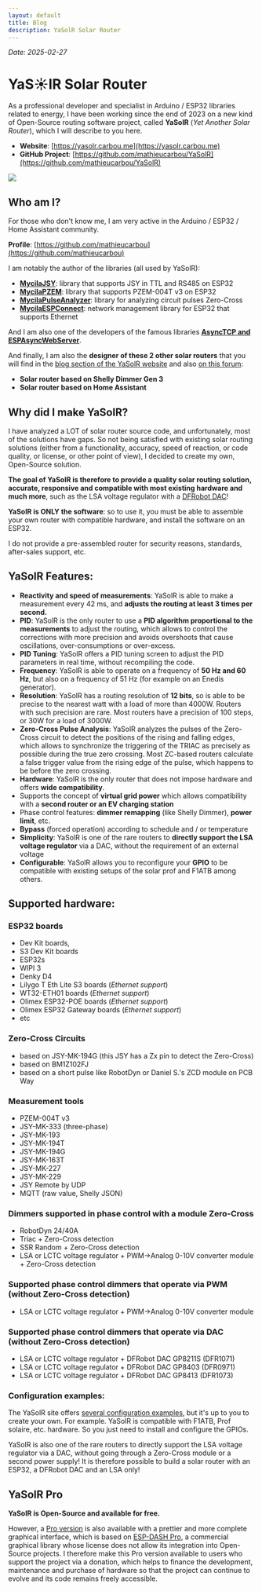 ```yaml
---
layout: default
title: Blog
description: YaSolR Solar Router
---
```


_Date: 2025-02-27_

# YaS☀️lR Solar Router

As a professional developer and specialist in Arduino / ESP32 libraries related to energy, I have been working since the end of 2023 on a new kind of Open-Source routing software project, called **YaSolR** (_Yet Another Solar Router_), which I will describe to you here.

- **Website**: [https://yasolr.carbou.me](https://yasolr.carbou.me)
- **GitHub Project**: [https://github.com/mathieucarbou/YaSolR](https://github.com/mathieucarbou/YaSolR)

![](https://yasolr.carbou.me/assets/img/screenshots/app-overview-light.jpeg)

## Who am I?

For those who don't know me, I am very active in the Arduino / ESP32 / Home Assistant community.

**Profile**: [https://github.com/mathieucarbou](https://github.com/mathieucarbou)

I am notably the author of the libraries (all used by YaSolR):

- **[MycilaJSY](https://mathieu.carbou.me/MycilaJSY)**: library that supports JSY in TTL and RS485 on ESP32
- **[MycilaPZEM](https://mathieu.carbou.me/MycilaPZEM)**: library that supports PZEM-004T v3 on ESP32
- **[MycilaPulseAnalyzer](https://mathieu.carbou.me/MycilaPulseAnalyzer)**: library for analyzing circuit pulses Zero-Cross
- **[MycilaESPConnect](https://mathieu.carbou.me/MycilaESPConnect)**: network management library for ESP32 that supports Ethernet

And I am also one of the developers of the famous libraries **[AsyncTCP and ESPAsyncWebServer](https://github.com/ESP32Async)**.

And finally, I am also the **designer of these 2 other solar routers** that you will find in the [blog section of the YaSolR website](https://yasolr.carbou.me/blogs) and also [on this forum](https://forum-photovoltaique.fr/viewtopic.php?t=72838):

- **Solar router based on Shelly Dimmer Gen 3**
- **Solar router based on Home Assistant**

## Why did I make YaSolR?

I have analyzed a LOT of solar router source code, and unfortunately, most of the solutions have gaps. So not being satisfied with existing solar routing solutions (either from a functionality, accuracy, speed of reaction, or code quality, or license, or other point of view), I decided to create my own, Open-Source solution.

**The goal of YaSolR is therefore to provide a quality solar routing solution, accurate, responsive and compatible with most existing hardware and much more**, such as the LSA voltage regulator with a [DFRobot DAC](https://www.dfrobot.com/blog-13458.html)!

**YaSolR is ONLY the software**: so to use it, you must be able to assemble your own router with compatible hardware, and install the software on an ESP32.

I do not provide a pre-assembled router for security reasons, standards, after-sales support, etc.

## YaSolR Features:

- **Reactivity and speed of measurements**: YaSolR is able to make a measurement every 42 ms, and **adjusts the routing at least 3 times per second.**
- **PID**: YaSolR is the only router to use a **PID algorithm proportional to the measurements** to adjust the routing, which allows to control the corrections with more precision and avoids overshoots that cause oscillations, over-consumptions or over-excess.
- **PID Tuning**: YaSolR offers a PID tuning screen to adjust the PID parameters in real time, without recompiling the code.
- **Frequency**: YaSolR is able to operate on a frequency of **50 Hz and 60 Hz**, but also on a frequency of 51 Hz (for example on an Enedis generator).
- **Resolution**: YaSolR has a routing resolution of **12 bits**, so is able to be precise to the nearest watt with a load of more than 4000W. Routers with such precision are rare. Most routers have a precision of 100 steps, or 30W for a load of 3000W.
- **Zero-Cross Pulse Analysis**: YaSolR analyzes the pulses of the Zero-Cross circuit to detect the positions of the rising and falling edges, which allows to synchronize the triggering of the TRIAC as precisely as possible during the true zero crossing. Most ZC-based routers calculate a false trigger value from the rising edge of the pulse, which happens to be before the zero crossing.
- **Hardware**: YaSolR is the only router that does not impose hardware and offers **wide compatibility**.
- Supports the concept of **virtual grid power** which allows compatibility with a **second router or an EV charging station**
- Phase control features: **dimmer remapping** (like Shelly Dimmer), **power limit**, etc.
- **Bypass** (forced operation) according to schedule and / or temperature
- **Simplicity**: YaSolR is one of the rare routers to **directly support the LSA voltage regulator** via a DAC, without the requirement of an external voltage
- **Configurable**: YaSolR allows you to reconfigure your **GPIO** to be compatible with existing setups of the solar prof and F1ATB among others.

## Supported hardware:

### ESP32 boards

- Dev Kit boards,
- S3 Dev Kit boards
- ESP32s
- WIPI 3
- Denky D4
- Lilygo T Eth Lite S3 boards (_Ethernet support_)
- WT32-ETH01 boards (_Ethernet support_)
- Olimex ESP32-POE boards (_Ethernet support_)
- Olimex ESP32 Gateway boards (_Ethernet support_)
- etc

### Zero-Cross Circuits

- based on JSY-MK-194G (this JSY has a Zx pin to detect the Zero-Cross)
- based on BM1Z102FJ
- based on a short pulse like RobotDyn or Daniel S.'s ZCD module on PCB Way

### Measurement tools

- PZEM-004T v3
- JSY-MK-333 (three-phase)
- JSY-MK-193
- JSY-MK-194T
- JSY-MK-194G
- JSY-MK-163T
- JSY-MK-227
- JSY-MK-229
- JSY Remote by UDP
- MQTT (raw value, Shelly JSON)

### Dimmers supported in phase control with a module Zero-Cross

- RobotDyn 24/40A
- Triac + Zero-Cross detection
- SSR Random + Zero-Cross detection
- LSA or LCTC voltage regulator + PWM->Analog 0-10V converter module + Zero-Cross detection

### Supported phase control dimmers that operate via PWM (without Zero-Cross detection)

- LSA or LCTC voltage regulator + PWM->Analog 0-10V converter module

### Supported phase control dimmers that operate via DAC (without Zero-Cross detection)

- LSA or LCTC voltage regulator + DFRobot DAC GP8211S (DFR1071)
- LSA or LCTC voltage regulator + DFRobot DAC GP8403 (DFR0971)
- LSA or LCTC voltage regulator + DFRobot DAC GP8413 (DFR1073)

### Configuration examples:

The YaSolR site offers [several configuration examples](https://yasolr.carbou.me/build), but it's up to you to create your own.
For example. YaSolR is compatible with F1ATB, Prof solaire, etc. hardware.
So you just need to install and configure the GPIOs.

YaSolR is also one of the rare routers to directly support the LSA voltage regulator via a DAC, without going through a Zero-Cross module or a second power supply!
It is therefore possible to build a solar router with an ESP32, a DFRobot DAC and an LSA only!

## YaSolR Pro

**YaSolR is Open-Source and available for free.**

However, a [Pro version](https://yasolr.carbou.me/pro) is also available with a prettier and more complete graphical interface, which is based on [ESP-DASH Pro](https://espdash.pro), a commercial graphical library whose license does not allow its integration into Open-Source projects.
I therefore make this Pro version available to users who support the project via a donation, which helps to finance the development, maintenance and purchase of hardware so that the project can continue to evolve and its code remains freely accessible.
